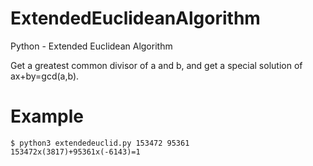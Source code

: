 # ExtendedEuclideanAlgorithm
Python - Extended Euclidean Algorithm

Get a  greatest common divisor of a and b, and get a special solution of ax+by=gcd(a,b).

# Example
```
$ python3 extendedeuclid.py 153472 95361
153472x(3817)+95361x(-6143)=1
```